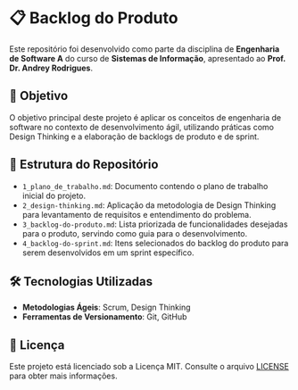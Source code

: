 # 📋 Backlog do Produto

Este repositório foi desenvolvido como parte da disciplina de **Engenharia de Software A** do curso de **Sistemas de Informação**, apresentado ao **Prof. Dr. Andrey Rodrigues**.

## 🧠 Objetivo

O objetivo principal deste projeto é aplicar os conceitos de engenharia de software no contexto de desenvolvimento ágil, utilizando práticas como Design Thinking e a elaboração de backlogs de produto e de sprint.

## 📁 Estrutura do Repositório

- `1_plano_de_trabalho.md`: Documento contendo o plano de trabalho inicial do projeto.
- `2_design-thinking.md`: Aplicação da metodologia de Design Thinking para levantamento de requisitos e entendimento do problema.
- `3_backlog-do-produto.md`: Lista priorizada de funcionalidades desejadas para o produto, servindo como guia para o desenvolvimento.
- `4_backlog-do-sprint.md`: Itens selecionados do backlog do produto para serem desenvolvidos em um sprint específico.

## 🛠️ Tecnologias Utilizadas

- **Metodologias Ágeis**: Scrum, Design Thinking
- **Ferramentas de Versionamento**: Git, GitHub

## 📄 Licença

Este projeto está licenciado sob a Licença MIT. Consulte o arquivo [LICENSE](LICENSE) para obter mais informações.
